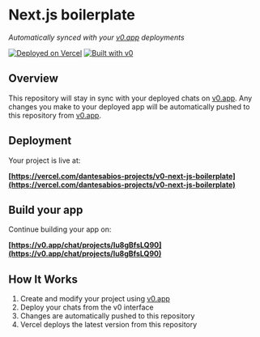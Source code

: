 # Next.js boilerplate

*Automatically synced with your [v0.app](https://v0.app) deployments*

[![Deployed on Vercel](https://img.shields.io/badge/Deployed%20on-Vercel-black?style=for-the-badge&logo=vercel)](https://vercel.com/dantesabios-projects/v0-next-js-boilerplate)
[![Built with v0](https://img.shields.io/badge/Built%20with-v0.app-black?style=for-the-badge)](https://v0.app/chat/projects/Iu8gBfsLQ90)

## Overview

This repository will stay in sync with your deployed chats on [v0.app](https://v0.app).
Any changes you make to your deployed app will be automatically pushed to this repository from [v0.app](https://v0.app).

## Deployment

Your project is live at:

**[https://vercel.com/dantesabios-projects/v0-next-js-boilerplate](https://vercel.com/dantesabios-projects/v0-next-js-boilerplate)**

## Build your app

Continue building your app on:

**[https://v0.app/chat/projects/Iu8gBfsLQ90](https://v0.app/chat/projects/Iu8gBfsLQ90)**

## How It Works

1. Create and modify your project using [v0.app](https://v0.app)
2. Deploy your chats from the v0 interface
3. Changes are automatically pushed to this repository
4. Vercel deploys the latest version from this repository